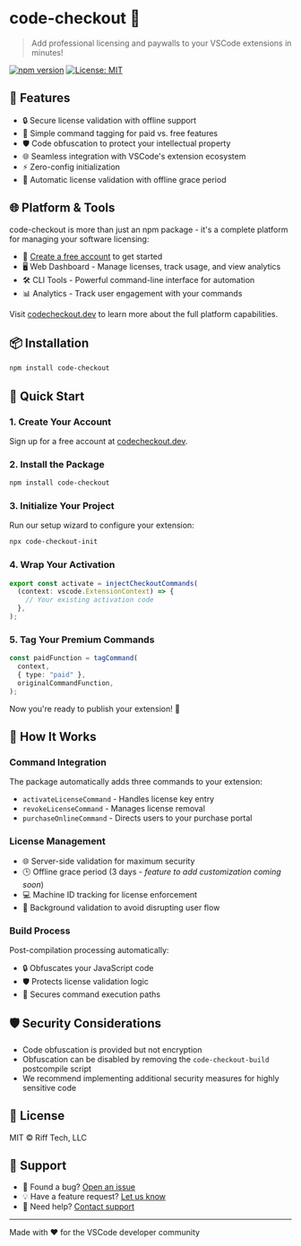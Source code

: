 # code-checkout 🔐

> Add professional licensing and paywalls to your VSCode extensions in minutes!

[![npm version](https://badge.fury.io/js/code-checkout.svg)](https://badge.fury.io/js/code-checkout)
[![License: MIT](https://img.shields.io/badge/License-MIT-yellow.svg)](https://opensource.org/licenses/MIT)

## 🌟 Features

- 🔒 Secure license validation with offline support
- 🎯 Simple command tagging for paid vs. free features
- 🛡️ Code obfuscation to protect your intellectual property
- 🌐 Seamless integration with VSCode's extension ecosystem
- ⚡ Zero-config initialization
- 🔄 Automatic license validation with offline grace period

## 🌐 Platform & Tools

code-checkout is more than just an npm package - it's a complete platform for managing your software licensing:

- 💼 [Create a free account](https://codecheckout.dev/login) to get started
- 🖥️ Web Dashboard - Manage licenses, track usage, and view analytics
- 🛠️ CLI Tools - Powerful command-line interface for automation
- 📊 Analytics - Track user engagement with your commands

Visit [codecheckout.dev](https://codecheckout.dev) to learn more about the full platform capabilities.

## 📦 Installation

```bash
npm install code-checkout
```

## 🚀 Quick Start

### 1. Create Your Account

Sign up for a free account at [codecheckout.dev](https://codecheckout.dev/login).

### 2. Install the Package

```bash
npm install code-checkout
```

### 3. Initialize Your Project

Run our setup wizard to configure your extension:

```bash
npx code-checkout-init
```

### 4. Wrap Your Activation

```typescript
export const activate = injectCheckoutCommands(
  (context: vscode.ExtensionContext) => {
    // Your existing activation code
  },
);
```

### 5. Tag Your Premium Commands

```typescript
const paidFunction = tagCommand(
  context,
  { type: "paid" },
  originalCommandFunction,
);
```

Now you're ready to publish your extension! 🎉

## 🔧 How It Works

### Command Integration

The package automatically adds three commands to your extension:

- `activateLicenseCommand` - Handles license key entry
- `revokeLicenseCommand` - Manages license removal
- `purchaseOnlineCommand` - Directs users to your purchase portal

### License Management

- 🌐 Server-side validation for maximum security
- 🕒 Offline grace period (3 days - _feature to add customization coming soon_)
- 💻 Machine ID tracking for license enforcement
- 🚦 Background validation to avoid disrupting user flow

### Build Process

Post-compilation processing automatically:

- 🔒 Obfuscates your JavaScript code
- 🛡️ Protects license validation logic
- 🚧 Secures command execution paths

## 🛡️ Security Considerations

- Code obfuscation is provided but not encryption
- Obfuscation can be disabled by removing the `code-checkout-build` postcompile script
- We recommend implementing additional security measures for highly sensitive code

## 📝 License

MIT © Riff Tech, LLC

## 🌟 Support

- 🐛 Found a bug? [Open an issue](https://github.com/Riff-Technologies/code-checkout/issues)
- 💡 Have a feature request? [Let us know](https://github.com/Riff-Technologies/code-checkout/issues)
- 📧 Need help? [Contact support](mailto:shawn@riff-tech.com)

---

Made with ❤️ for the VSCode developer community
